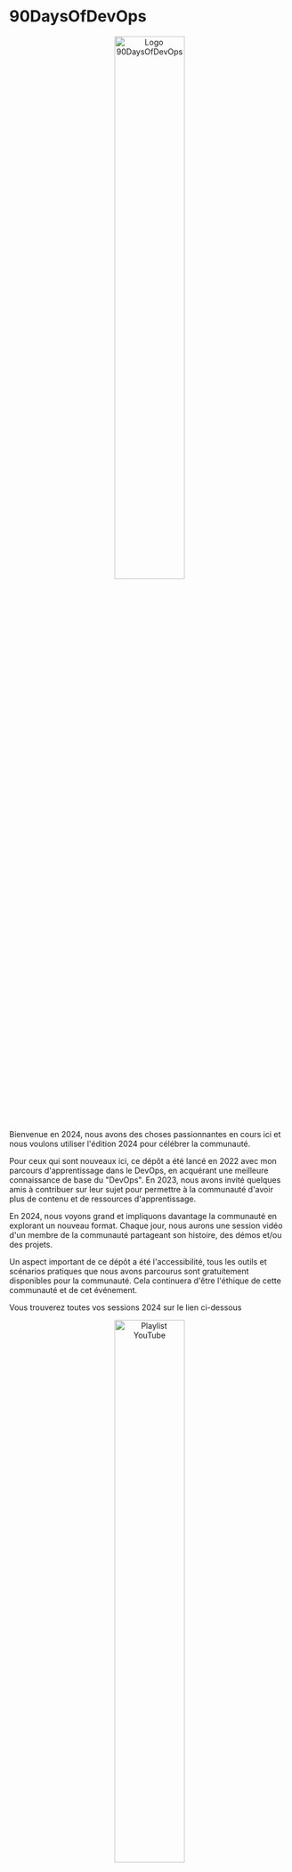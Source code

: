 # 90DaysOfDevOps

<p align="center">
 <img src="logo.png?raw=true" alt="Logo 90DaysOfDevOps" width="50%" height="50%" />
</p>

Bienvenue en 2024, nous avons des choses passionnantes en cours ici et nous voulons utiliser l'édition 2024 pour célébrer la communauté.

Pour ceux qui sont nouveaux ici, ce dépôt a été lancé en 2022 avec mon parcours d'apprentissage dans le DevOps, en acquérant une meilleure connaissance de base du "DevOps". En 2023, nous avons invité quelques amis à contribuer sur leur sujet pour permettre à la communauté d'avoir plus de contenu et de ressources d'apprentissage.

En 2024, nous voyons grand et impliquons davantage la communauté en explorant un nouveau format. Chaque jour, nous aurons une session vidéo d'un membre de la communauté partageant son histoire, des démos et/ou des projets.

Un aspect important de ce dépôt a été l'accessibilité, tous les outils et scénarios pratiques que nous avons parcourus sont gratuitement disponibles pour la communauté. Cela continuera d'être l'éthique de cette communauté et de cet événement.

Vous trouverez toutes vos sessions 2024 sur le lien ci-dessous

<p align="center">
<a href="https://www.youtube.com/playlist?list=PLsKoqAvws1psCnkDaTPRHaqcTLSTPDFBR">
 <img src="2024/Images/YouTubePlaylist.jpg?raw=true" alt="Playlist YouTube" width="50%" height="50%" />
</a>
</p>

[![ko-fi](https://ko-fi.com/img/githubbutton_sm.svg)](https://ko-fi.com/N4N33YRCS)

Si vous avez des questions et souhaitez vous impliquer, rejoignez le Discord et partagez vos questions et histoires avec la communauté.

[![](https://dcbadge.vercel.app/api/server/vqwPrNQsyK)](https://discord.gg/vqwPrNQsyK)

Ou contactez-nous via Twitter, mon pseudo est [@MichaelCade1](https://twitter.com/MichaelCade1). Vous pouvez également trouver les auteurs de 2023 sur Twitter en suivant les liens ci-dessous.

## Agenda

- [✔️][✔️] ♾️ 1 > [2024 - Édition Communautaire - Introduction](2024/fr/Days/day01.md) - Michael Cade
- [✔️][✔️] ♾️ 2 > [L'Usine Numérique](2024/fr/Days/day02.md) - Romano Roth
- [✔️][✔️] ♾️ 3 > [Équipes d'ingénierie à haute performance et le Saint Graal](2024/fr/Days/day03.md) - Jeremy Meiss
- [✔️][✔️] ♾️ 4 > [Gérer les Add-Ons Kubernetes pour plusieurs clusters en utilisant l'état d'exécution du cluster](2024/fr/Days/day04.md) - Gianluca Mardente
- [✔️][✔️] ♾️ 5 > [Empathie interfonctionnelle](2024/fr/Days/day05.md) - Chris Kranz
- [✔️][✔️] ♾️ 6 > [Kubernetes RBAC avec Ansible](2024/fr/Days/day06.md) - Elif Samedin & Andrei Buzoianu
- [✔️][✔️] ♾️ 7 > [Automatiser comme un pro : Gérer les tracas de l'automatisation des tests](2024/fr/Days/day07.md) - Mesut Durukal
- [✔️][✔️] ♾️ 8 > [Codage Culinaire : Créer des recettes d'infrastructure avec OpenTofu](2024/fr/Days/day08.md) - Kaiwalya Koparkar
- [✔️][✔️] ♾️ 9 > [Pourquoi les développeurs devraient-ils se soucier de la sécurité des conteneurs ?](2024/fr/Days/day09.md) - Eric Smalling
- [✔️][✔️] ♾️ 10 > [Kubernetes est-il trop compliqué ?](2024/fr/Days/day10.md) - Julia Furst
- [✔️][✔️] ♾️ 11 > [Construire la résilience : Un voyage de création et de validation de notre plan de reprise après sinistre](2024/fr/Days/day11.md) - Yedidya Schwartz
- [✔️][✔️] ♾️ 12 > [Connaître vos données : Les statistiques derrière les alertes](2024/fr/Days/day12.md) - Dave McAllister
- [✔️][✔️] ♾️ 13 > [Architecturer pour la polyvalence](2024/fr/Days/day13.md) - Tim Banks
- [✔️][✔️] ♾️ 14 > [Une introduction à la sécurité des API dans Kubernetes](2024/fr/Days/day14.md) - Geoff Burke
- [✔️][✔️] ♾️ 15 > [Utiliser l'analyse des dépendances de code pour décider quoi tester](2024/fr/Days/day15.md) - Patrick Kusebauch
- [✔️][✔️] ♾️ 16 > [Plus intelligent, meilleur, plus rapide, plus fort - Tester à grande échelle](2024/fr/Days/day16.md) - Ada Lündhé
- [✔️][✔️] ♾️ 17 > [Du chaos à la résilience : Décoder les secrets de la préparation à la production](2024/fr/Days/day17.md) - Alejandro Pedraza Borrero
- [✔️][✔️] ♾️ 18 > [L'ingénierie de plateforme ne concerne pas la technologie](2024/fr/Days/day18.md) - Nicolò Cambiaso Erizzo & Francesca Carta
- [✔️][✔️] ♾️ 19 > [Construire des images Docker efficaces et sécurisées avec des builds multi-étapes](2024/fr/Days/day19.md) - Pradumna V Saraf
- [✔️][✔️] ♾️ 20 > [Naviguer dans le vaste terrain du DevOps : Stratégies pour apprendre et rester à jour](2024/fr/Days/day20.md) - Kunal Kushwaha
- [✔️][✔️] ♾️ 21 > [Azure ARM a maintenant Bicep](2024/fr/Days/day21.md) - Tushar Kumar
- [✔️][✔️] ♾️ 22 > [Tester en production avec Kubernetes et Telepresence](2024/fr/Days/day22.md) - Mohammad-Ali A'râbi
- [✔️][✔️] ♾️ 23 > [SQL Server 2022 sur des conteneurs Linux et Kubernetes de zéro à héros !](2024/fr/Days/day23.md) - Yitzhak David
- [✔️][✔️] ♾️ 24 > [DevSecOps - Défini, expliqué et exploré](2024/fr/Days/day24.md) - Sameer Paradkar
- [✔️][✔️] ♾️ 25 > [Kube-Nation : Explorer le pays de Kubernetes](2024/fr/Days/day25.md) - Siddhant Khisty & Aakansha Priya
- [✔️][✔️] ♾️ 26 > [Couverture de code avancée avec Jenkins et mocking d'API](2024/fr/Days/day26.md) - Oleg Nenashev
- [✔️][✔️] ♾️ 27 > [De l'automatisation à l'automatique - Gestion de l'infrastructure basée sur les événements avec Ansible](2024/fr/Days/day27.md) - Daniel Bodky
- [✔️][✔️] ♾️ 28 > [Talos Linux sur VMware vSphere](2024/fr/Days/day28.md) - Michael Cade
- [✔️][✔️] ♾️ 29 > [Introduction pratique au traçage OpenTelemetry](2024/fr/Days/day29.md) - Nicolas Fränkel
- [✔️][✔️] ♾️ 30 > [Comment GitHub livre GitHub en utilisant GitHub](2024/fr/Days/day30.md) - April Edwards
- [✔️][✔️] ♾️ 31 > [GitOps sur AKS](2024/fr/Days/day31.md) - Richard Hooper, Wesley Haakman, Karl Cooke
- [✔️][✔️] ♾️ 32 > [Craquer le code du choléra : Perspectives victoriennes pour les technologues d'aujourd'hui](2024/fr/Days/day32.md) - Simon Copsey
- [✔️][✔️] ♾️ 33 > [GitOps simplifié avec ArgoCD et GitHub Actions](2024/fr/Days/day33.md) - Arsh Sharma
- [✔️][✔️] ♾️ 34 > [Comment implémenter des pipelines de déploiement automatisés pour vos projets DevOps](2024/fr/Days/day34.md) - Neel Shah
- [✔️][✔️] ♾️ 35 > [Azure pour les opérateurs DevSecOps](2024/fr/Days/day35.md) - Kevin Evans
- [✔️][✔️] ♾️ 36 > [Super-pouvoirs du Policy-as-Code ! Repenser l'IaC moderne avec Service Mesh et CNI](2024/fr/Days/day36.md) - Kat Morgan & Marino Wijay
- [✔️][✔️] ♾️ 37 > [Le manuel DevOps maigre : Faire un succès dès le premier jour](2024/fr/Days/day37.md) - Aman Sharma
- [✔️][✔️] ♾️ 38 > [Normes ouvertes : Promouvoir l'innovation cloud-native](2024/fr/Days/day38.md) - Kunal Verma
- [✔️][✔️] ♾️ 39 > [Le TLS dans Kubernetes est-il vraiment si difficile à comprendre ?](2024/fr/Days/day39.md) - Shivang Shandilya
- [✔️][✔️] ♾️ 40 > [Infrastructure as Code - Un aperçu d'Azure Bicep et Terraform](2024/fr/Days/day40.md) - Sarah Lean
- [✔️][✔️] ♾️ 41 > [Mon parcours pour réimaginer le DevOps : Accueillir la deuxième vague](2024/fr/Days/day41.md) - Brit Myers
- [✔️][✔️] ♾️ 42 > [L'étoile polaire : Sécurité pilotée par les risques](2024/fr/Days/day42.md) - Jonny Tyers
- [✔️][✔️] ♾️ 43 > [Allons sans sidecar dans Ambient Mesh !](2024/fr/Days/day43.md) - Leon Nunes
- [✔️][✔️] ♾️ 44 > [Explorer Firecracker](2024/fr/Days/day44.md) - Irine Kokilashvili
- [✔️][✔️] ♾️ 45 > [Solutions DevOps Microsoft ou comment intégrer le meilleur d'Azure DevOps et GitHub](2024/fr/Days/day45.md) - Peter De Tender
- [✔️][✔️] ♾️ 46 > [Maîtriser AWS Systems Manager : Simplifier la gestion de l'infrastructure](2024/fr/Days/day46.md) - Adit Modi
- [✔️][✔️] ♾️ 47 > [Azure logic app, low / no code](2024/fr/Days/day47.md) - Ian Engelbrecht
- [✔️][✔️] ♾️ 48 > [Des puddings aux plateformes : Donner vie aux idées avec ChatGPT](2024/fr/Days/day48.md) - Anthony Spiteri
- [✔️][✔️] ♾️ 49 > [De la confusion à la clarté : Comment Gherkin et Specflow garantissent des exigences claires et des applications sans bug](2024/fr/Days/day49.md) - Steffen Jørgensen
- [✔️][✔️] ♾️ 50 > [État du cloud natif 2024](2024/fr/Days/day50.md) - Saiyam Pathak
- [✔️][✔️] ♾️ 51 > [DevOps avec Windows](2024/fr/Days/day51.md) - Nuno do Carmo
- [✔️][✔️] ♾️ 52 > [Créer un conteneur de développement personnalisé pour votre GitHub Codespace pour commencer avec Terraform sur Azure](2024/fr/Days/day52.md) - Patrick Koch
- [✔️][✔️] ♾️ 53 > [Gickup - Gardez vos dépôts en sécurité](2024/fr/Days/day53.md) - Andreas Wachter
- [✔️][✔️] ♾️ 54 > [Maîtriser AWS OpenSearch : Série de provisionnement Terraform et d'efficacité des coûts](2024/fr/Days/day54.md) - Ranjini Ganeshan
- [✔️][✔️] ♾️ 55 > [Réunir IaC et CM avec le fournisseur Terraform pour Ansible](2024/fr/Days/day55.md) - Razvan Ionescu
- [✔️][✔️] ♾️ 56 > [Déploiement automatisé de bases de données dans le processus DevOps](2024/fr/Days/day56.md) - Marc Müller
- [✔️][✔️] ♾️ 57 > [Un guide pratique pour le développement piloté par les tests du code d'infrastructure](2024/fr/Days/day57.md) - David Pazdera
- [✔️][✔️] ♾️ 58 > [La poussée technologique inverse](2024/fr/Days/day58.md) - Rom Adams
- [✔️][✔️] ♾️ 59 > [Pipelines de livraison continue pour l'infrastructure cloud](2024/fr/Days/day59.md) - Michael Lihs
- [✔️][✔️] ♾️ 60 > [Migration d'un monolithe vers le cloud-native et les obstacles que vous ne connaissez pas](2024/fr/Days/day60.md) - JJ Asghar
- [✔️][✔️] ♾️ 61 > [Démystifier la modernisation : Le véritable potentiel de la technologie cloud](2024/fr/Days/day61.md) - Anupam Phoghat
- [✔️][✔️] ♾️ 62 > [Déplacer vers la gauche pour DevSecOps en utilisant les plateformes Edge modernes](2024/fr/Days/day62.md) - Michael Grimshaw & Lauren Bradley
- [✔️][✔️] ♾️ 63 > [Plonger dans les espaces de noms de réseau de conteneurs](2024/fr/Days/day63.md) - Marino Wijay
- [✔️][✔️] ♾️ 64 > [Faisons du DevOps : Écrire une nouvelle source de données Terraform/Tofu AzureRm - Toutes les étapes !](2024/fr/Days/day64.md) - Kyler Middleton
- [✔️][✔️] ♾️ 65 > [DevOps pertinent pour Azure pour les non-codeurs](2024/fr/Days/day65.md) - Sucheta Gawade
- [✔️][✔️] ♾️ 66 > [Le parcours d'un développeur vers le DevOps : La synergie de deux mondes](2024/fr/Days/day66.md) - Jonah Andersson
- [✔️][✔️] ♾️ 67 > [L'art du DevOps : Harmoniser le code, la culture et la livraison continue](2024/fr/Days/day67.md) - Rohit Ghumare
- [✔️][✔️] ♾️ 68 > [Service Mesh pour Kubernetes 101 : La sauce secrète pour une gestion sans effort des microservices](2024/fr/Days/day68.md) - Mohd Imran
- [✔️][✔️] ♾️ 69 > [Améliorer la sécurité, la visibilité et le contrôle logique de réseau de Kubernetes](2024/fr/Days/day69.md) - Dean Lewis
- [✔️][✔️] ♾️ 70 > [Adoption simplifiée du cloud avec le module Azure Landing Zone de Microsoft Terraform](2024/fr/Days/day70.md) - Simone Bennett
- [✔️][✔️] ♾️ 71 > [Les chatbots vont détruire les infrastructures et vos factures cloud](2024/fr/Days/day71.md) - Stanislas Girard
- [✔️][✔️] ♾️ 72 > [Infrastructure as Code avec Pulumi](2024/fr/Days/day72.md) - Scott Lowe
- [✔️][✔️] ♾️ 73 > [Introduction au cadre de test Terraform](2024/fr/Days/day73.md) - Ned Bellavance
- [✔️][✔️] ♾️ 74 > [Identité fédérée des charges de travail avec Azure DevOps et Terraform](2024/fr/Days/day74.md) - Arindam Mitra
- [✔️][✔️] ♾️ 75 > [Développement distrait](2024/fr/Days/day75.md) - Josh Ether
- [✔️][✔️] ♾️ 76 > [Tout ce que vous devez savoir sur AWS CDK](2024/fr/Days/day76.md) - Amogha Kancharla
- [✔️][✔️] ♾️ 77 > [Connectez-vous aux API Microsoft dans les pipelines Azure DevOps en utilisant Workload Identity Federation](2024/fr/Days/day77.md) - Jan Vidar Elven
- [✔️][✔️] ♾️ 78 > [Mise à l'échelle des déploiements Terraform avec GitHub Actions : Configurations essentielles](2024/fr/Days/day78.md) - Thomas Thornton
- [✔️][✔️] ♾️ 79 > [DevEdOps](2024/fr/Days/day79.md) - Adam Leskis
- [✔️][✔️] ♾️ 80 > [Débloquer les meilleures pratiques de dépannage K8s avec Botkube](2024/fr/Days/day80.md) - Maria Ashby
- [✔️][✔️] ♾️ 81 > [Utiliser Kubernetes pour construire une meilleure expérience de développement cloud-native](2024/fr/Days/day81.md) - Nitish Kumar
- [✔️][✔️] ♾️ 82 > [Conteneurs de développement dans VS Code](2024/fr/Days/day82.md) - Chris Ayers
- [✔️][✔️] ♾️ 83 > [Économiser les coûts cloud en utilisant les métriques Prometheus existantes](2024/fr/Days/day83.md) - Pavan Gudiwada
- [✔️][✔️] ♾️ 84 > [Pirater Kubernetes pour les débutants](2024/fr/Days/day84.md) - Benoit Entzmann
- [✔️][✔️] ♾️ 85 > [Réutiliser, ne pas répéter - Créer une bibliothèque de modules Infrastructure as Code](2024/fr/Days/day85.md) - Sam Cogan
- [✔️][✔️] ♾️ 86 > [Outils pour rendre votre terminal DevOps et Kubernetes friendly](2024/fr/Days/day86.md) - Maryam Tavakkoli
- [✔️][✔️] ♾️ 87 > [Tests de performance pratiques avec k6](2024/fr/Days/day87.md) - Pepe Cano
- [✔️][✔️] ♾️ 88 > [Ce que les développeurs veulent des portails de développement interne](2024/fr/Days/day88.md) - Ganesh Datta
- [✔️][✔️] ♾️ 89 > [Semer des infrastructures : Fusionner Terraform avec l'IA générative pour des jardins DevOps sans effort](2024/fr/Days/day89.md) - Renaldi Gondosubroto
- [✔️][✔️] ♾️ 90 > [Lutter contre le feu par le feu : Pourquoi nous ne pouvons pas toujours prévenir les problèmes techniques avec plus de technologie](2024/fr/Days/day90.md) - Anaïs Urlichs
- [✔️][✔️] ♾️ 91 > [Topologies d'équipe et ingénierie de plateforme](2024/fr/Days/day90.md) - Joep Piscaer